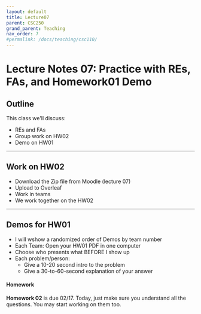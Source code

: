 ```yaml
---
layout: default
title: Lecture07
parent: CSC250
grand_parent: Teaching
nav_order: 7
#permalink: /docs/teaching/csc110/
---  
```



Lecture Notes 07: Practice with REs, FAs, and Homework01 Demo
=============================================================

  

## Outline ##


This class we'll discuss:

* REs and FAs
* Group work on HW02
* Demo on HW01

 

* * *

Work on HW02
-------------------------------------

  * Download the Zip file from Moodle (lecture 07)
  * Upload to Overleaf
  * Work in teams
  * We work together on the HW02


* * *

Demos for HW01
-------------------------------------

  * I will wshow a randomized order of Demos by team number
  * Each Team: Open your HW01 PDF in one computer
  * Choose who presents what BEFORE I show up
  * Each problem/person: 
     * Give a 10-20 second intro to the problem
     * Give a 30-to-60-second explanation of your answer


#### Homework


**Homework 02** is due 02/17. Today, just make sure you understand all the questions. You may start working on them too.

  
